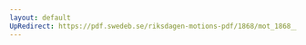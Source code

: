 ```yaml
---
layout: default
UpRedirect: https://pdf.swedeb.se/riksdagen-motions-pdf/1868/mot_1868__ak__00058/mot_1868__ak__00058_001.pdf
---
```

